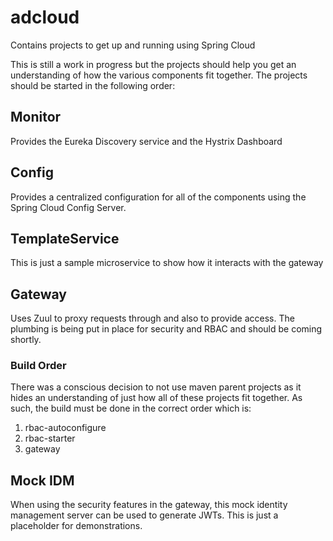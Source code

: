 # adcloud
Contains projects to get up and running using Spring Cloud

This is still a work in progress but the projects should help you get an understanding of how the various components fit together. The projects should be started in the following order:

## Monitor
Provides the Eureka Discovery service and the Hystrix Dashboard

## Config
Provides a centralized configuration for all of the components using the Spring Cloud Config Server.

## TemplateService
This is just a sample microservice to show how it interacts with the gateway

## Gateway
Uses Zuul to proxy requests through and also to provide access. The plumbing is being put in place for security and RBAC and should be coming shortly.

### Build Order
There was a conscious decision to not use maven parent projects as it hides an understanding of just how all of these projects fit together. As such, the build must be done in the correct order which is:

1) rbac-autoconfigure
2) rbac-starter
3) gateway

## Mock IDM
When using the security features in the gateway, this mock identity management server can be used to generate JWTs. This is just a placeholder for demonstrations.

